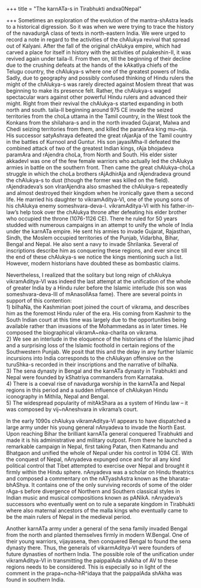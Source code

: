 +++
title = "The karnATa-s in Tirabhukti andxa0Nepal"

+++
Sometimes an exploration of the evolution of the mantra-shAstra leads to
a historical digression. So it was when we were trying to trace the
history of the navadurgA class of texts in north-eastern India. We were
urged to record a note in regard to the activities of the chAlukya
revival that spread out of Kalyani. After the fall of the original
chAlukya empire, which had carved a place for itself in history with the
activities of pulakeshin-II, it was revived again under taila-II. From
then on, till the beginning of their decline due to the crushing defeats
at the hands of the kAkatIya chiefs of the Telugu country, the
chAlukya-s where one of the greatest powers of India. Sadly, due to
geography and possibly confused thinking of Hindu rulers the might of
the chAlukya-s was rarely directed against Moslem threat that was
beginning to make its presence felt. Rather, the chAlukya-s waged
spectacular wars against other powerful Hindu rulers and advanced their
might. Right from their revival the chAlukya-s started expanding in both
north and south. taila-II beginning around 975 CE invade the seized
territories from the choLa uttama in the Tamil country, in the West took
the Konkans from the shilahara-s and in the north invaded Gujarat, Malwa
and Chedi seizing territories from them, and killed the paramAra king
mu\~nja. His successor satyAshraya defeated the great rAjarAja of the
Tamil country in the battles of Kurnool and Guntur. His son jayasiMha-II
defeated the combined attack of two of the greatest Indian kings, rAja
bhojadeva paramAra and rAjendra choLa, from North and South. His elder
sister akkadevI was one of the few female warriors who actually led the
chAlukya armies in battle on the southern front. Then came the great
chAlukya-choLa struggle in which the choLa brothers rAjAdhirAja and
rAjendradeva ground the chAlukya-s to dust (though the former was killed
on the field). rAjendradeva’s son vIrarAjendra also smashed the
chAlukya-s repeatedly and almost destroyed their kingdom when he
ironically gave them a second life. He married his daughter to
vikramAditya-VI, one of the young sons of his chAlukya enemy
someshvara-deva-I. vikramAditya-VI with his father-in-law’s help took
over the chAlukya throne after defeating his elder brother who occupied
the throne (1076-1126 CE). There he ruled for 50 years studded with
numerous campaigns in an attempt to unify the whole of India under the
karnATa empire. He sent his armies to invade Gujarat, Rajasthan, Sindh,
the Moslem occupied territories of the Punjab, Vidarbha, Bihar, Bengal
and Nepal. He also sent a navy to invade Shrilanka. Several of
inscriptions describe him as conquering these regions, and ever since
till the end of these chAlukya-s we notice the kings mentioning such a
list. However, modern historians have doubted these as bombastic claims.

Nevertheless, I realized that the solitary but long reign of chAlukya
vikramAditya-VI was indeed the last attempt at the unification of the
whole of greater India by a Hindu ruler before the Islamic interlude
(his son was someshvara-deva-III of mAnasollAsa fame). There are several
points in support of this contention:  
1\) bilhaNa, the Kashmirian poet joined the court of vikrama, and
describes him as the foremost Hindu ruler of the era. His coming from
Kashmir to the South Indian court at this time was largely due to the
opportunities being available rather than invasions of the Mohammedans
as in later times. He composed the biographical vikramA\~nka-charita on
vikrama.  
2\) We see an interlude in the eloquence of the historians of the
Islamic jihad and a surprising loss of the Islamic foothold in certain
regions of the Southwestern Punjab. We posit that this and the delay in
any further Islamic incursions into India corresponds to the chAlukyan
offensive on the turuShka-s recorded in their inscriptions and the
narrative of bilhaNa.  
3\) The sena dynasty in Bengal and the karnATa dynasty in Tirabhukti and
Nepal were founded by kShatriya commanders from Karnataka.  
4\) There is a coeval rise of navadurga worship in the karnATa and Nepal
regions in this period and a sudden influence of chAlukyan Hindu
iconography in Mithila, Nepal and Bengal.  
5\) The widespread popularity of mitAkShara as a system of Hindu law –
it was composed by vij\~nAneshvara in vikrama’s court.

In the early 1090s chAlukya vikramAditya-VI appears to have dispatched a
large army under his young general nAnyadeva to invade the North East.
Upon reaching Bihar the brilliant karnATa general conquered Tirabhukti
and made it is his administrative and military outpost. From there he
launched a remarkable campaign in Nepal, first taking Patan, then
Katmandu and Bhatgaon and unified the whole of Nepal under his control
in 1094 CE. With the conquest of Nepal, nAnyadeva expunged once and for
all any kind political control that Tibet attempted to exercise over
Nepal and brought it firmly within the Hindu sphere. nAnyadeva was a
scholar on Hindu theatrics and composed a commentary on the nATyashAstra
known as the bharata-bhAShya. It contains one of the only surviving
records of some of the older rAga-s before divergence of Northern and
Southern classical styles in Indian music and musical compositions known
as pANikA. nAnyadeva’s successors who eventually went on to rule a
separate kingdom in Tirabhukti where also maternal ancestors of the
malla kings who eventually came to be the main rulers of Nepal in the
medieval period.

Another karnATa army under a general of the sena family invaded Bengal
from the north and planted themselves firmly in modern W.Bengal. One of
their young warriors, vijayasena, then conquered Bengal to found the
sena dynasty there. Thus, the generals of vikarmAditya-VI were founders
of future dynasties of northern India. The possible role of the
unification under vikramAditya-VI in transmitting the paippalAda shAkha
of AV to these regions needs to be considered. This is especially so in
light of the comment in the prapa\~ncha-hR^idaya that the paippalAda
shAkha was found in southern India.
